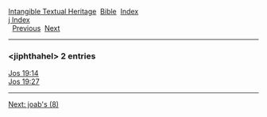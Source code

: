 [Intangible Textual Heritage](../../index)  [Bible](../index) 
[Index](index)   
[j Index](_j_)  
  [Previous](c06268)  [Next](c06270) 

------------------------------------------------------------------------

### &lt;jiphthahel&gt; 2 entries

[Jos 19:14](../kjv/jos019.htm#014)  
[Jos 19:27](../kjv/jos019.htm#027)  

------------------------------------------------------------------------

[Next: joab's (8)](c06270)
